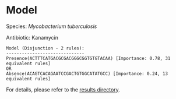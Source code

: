 
# Model

Species: *Mycobacterium tuberculosis*

Antibiotic: Kanamycin

```
Model (Disjunction - 2 rules):
------------------------------
Presence(ACTTTCATGACGCGACGGGCGGTGTGTACAA) [Importance: 0.78, 31 equivalent rules]
OR
Absence(ACAGTCACAGAATCCGACTGTGGCATATGCC) [Importance: 0.24, 13 equivalent rules]

```

For details, please refer to the [results directory](../../../../../results/scm_b/mycobacterium%20tuberculosis/kanamycin/repeat_9/).

